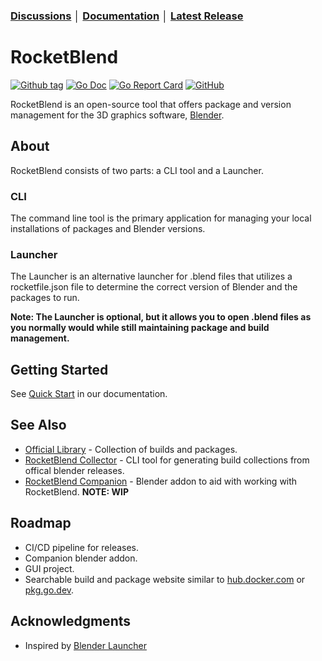 ### [Discussions](https://github.com/rocketblend/rocketblend/discussions) │ [Documentation](https://docs.rocketblend.io) │ [Latest Release](https://github.com/rocketblend/rocketblend/releases/latest)

# RocketBlend

[![Github tag](https://badgen.net/github/tag/rocketblend/rocketblend)](https://github.com/rocketblend/rocketblend/tags)
[![Go Doc](https://img.shields.io/badge/go-documentation-blue.svg?style=flat-square)](https://pkg.go.dev/github.com/rocketblend/rocketblend)
[![Go Report Card](https://goreportcard.com/badge/github.com/rocketblend/rocketblend)](https://goreportcard.com/report/github.com/rocketblend/rocketblend)
[![GitHub](https://img.shields.io/github/license/rocketblend/rocketblend)](https://github.com/rocketblend/rocketblend/blob/master/LICENSE)

RocketBlend is an open-source tool that offers package and version management for the 3D graphics software, [Blender](https://www.blender.org/).

## About

RocketBlend consists of two parts: a CLI tool and a Launcher.

### CLI

The command line tool is the primary application for managing your local installations of packages and Blender versions.

### Launcher

The Launcher is an alternative launcher for .blend files that utilizes a rocketfile.json file to determine the correct version of Blender and the packages to run.

**Note: The Launcher is optional, but it allows you to open .blend files as you normally would while still maintaining package and build management.**

## Getting Started

See [Quick Start](https://docs.rocketblend.io/getting-started/quick-start) in our documentation.

## See Also

- [Official Library](https://github.com/rocketblend/official-library) - Collection of builds and packages.
- [RocketBlend Collector](https://github.com/rocketblend/rocketblend-collector) - CLI tool for generating build collections from offical blender releases.
- [RocketBlend Companion](https://github.com/rocketblend/rocketblend-companion) - Blender addon to aid with working with RocketBlend. **NOTE: WIP**

## Roadmap
- CI/CD pipeline for releases.
- Companion blender addon.
- GUI project.
- Searchable build and package website similar to [hub.docker.com](https://hub.docker.com/) or [pkg.go.dev](pkg.go.dev).

## Acknowledgments

- Inspired by [Blender Launcher](https://github.com/DotBow/Blender-Launcher)